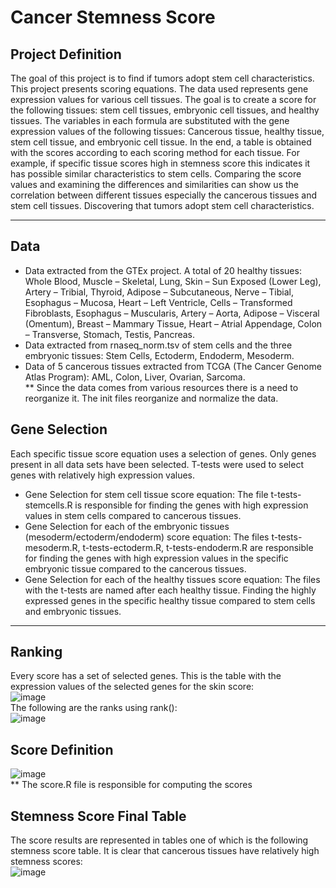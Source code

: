 # Cancer Stemness Score<br/>
## Project Definition<br/>
The goal of this project is to find if tumors adopt stem cell characteristics.<br/>
This project presents scoring equations. The data used represents gene expression values for various cell tissues. The goal is to create a score for the following tissues: stem cell tissues, embryonic cell tissues, and healthy tissues. The variables in each formula are substituted with the gene expression values of the following tissues: Cancerous tissue, healthy tissue, stem cell tissue, and embryonic cell tissue. In the end, a table is obtained with the scores according to each scoring method for each tissue. For example, if specific tissue scores high in stemness score this indicates it has possible similar characteristics to stem cells. Comparing the score values and examining the differences and similarities can show us the correlation between different tissues especially the cancerous tissues and stem cell tissues. Discovering that tumors adopt stem cell
characteristics.<br/>
_________________________________________________________________________________________________________________________________________________________________________
## Data<br/>
- Data extracted from the GTEx project. A total of 20 healthy tissues: Whole Blood, Muscle – Skeletal, Lung, Skin – Sun Exposed (Lower Leg), Artery – Tribial, Thyroid, Adipose – Subcutaneous, Nerve – Tibial, Esophagus – Mucosa, Heart – Left Ventricle, Cells – Transformed Fibroblasts, Esophagus – Muscularis, Artery – Aorta, Adipose – Visceral (Omentum), Breast – Mammary Tissue, Heart – Atrial Appendage, Colon – Transverse, Stomach, Testis, Pancreas. <br/>
- Data extracted from rnaseq_norm.tsv of stem cells and the three embryonic tissues: Stem Cells, Ectoderm, Endoderm, Mesoderm.<br/>
- Data of 5 cancerous tissues extracted from TCGA (The Cancer Genome Atlas Program): AML, Colon, Liver, Ovarian, Sarcoma.<br/>
** Since the data comes from various resources there is a need to reorganize it. The init files reorganize and normalize the data. <br/>
## Gene Selection<br/>
Each specific tissue score equation uses a selection of genes. Only genes present in all data sets have been selected. T-tests were used to select genes with relatively high expression values.<br/>
- Gene Selection for stem cell tissue score equation: The file t-tests-stemcells.R is responsible for finding the genes with high expression values in stem cells compared to cancerous tissues.<br/>
- Gene Selection for each of the embryonic tissues (mesoderm/ectoderm/endoderm) score equation: The files t-tests-mesoderm.R, t-tests-ectoderm.R, t-tests-endoderm.R are responsible for finding the genes with high expression values in the specific embryonic tissue compared to the cancerous tissues.<br/>
- Gene Selection for each of the healthy tissues score equation: The files with the t-tests are named after each healthy tissue. Finding the highly expressed genes in the specific healthy tissue compared to stem cells and embryonic tissues.<br/>
_______________________________________________________________________________________________________________________________________________________________________
## Ranking <br/>
Every score has a set of selected genes. This is the table with the expression values of the selected genes for the skin score:<br/>
![image](https://user-images.githubusercontent.com/98098222/159832019-a7991412-91aa-41c0-9aa9-b7645c3d4359.png) <br/>
The following are the ranks using rank():<br/>
![image](https://user-images.githubusercontent.com/98098222/159832124-217d2e4a-4f7d-4e69-9a10-f6bf909b57e3.png) <br/>

## Score Definition<br/>
![image](https://user-images.githubusercontent.com/98098222/159830847-c4c6bcea-b0d3-401f-bd8a-d562e155ed0d.png) <br/>
** The score.R file is responsible for computing the scores<br/>
## Stemness Score Final Table<br/>
The score results are represented in tables one of which is the following stemness score table. It is clear that cancerous tissues have relatively high stemness scores: <br/>
![image](https://user-images.githubusercontent.com/98098222/159835014-cf09da7e-5752-4e50-8b16-65bb1ed1bfc8.png)<br/>
